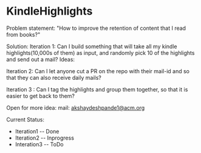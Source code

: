 # KindleHighlights

Problem statement: "How to improve the retention of content that I read from books?"

Solution: 
Iteration 1: Can I build something that will take all my kindle highlights(10,000s of them) as input, and randomly pick 10 of the highlights and send out a mail?
Ideas: 

Iteration 2: Can I let anyone cut a PR on the repo with their mail-id and so that they can also receive daily mails?

Iteration 3 : Can I tag the highlights and group them together, so that it is easier to get back to them?

Open for more idea: 
mail: akshaydeshpande1@acm.org

Current Status:
- Iteration1 -- Done
- Iteration2 -- Inprogress
- Interation3 -- ToDo
